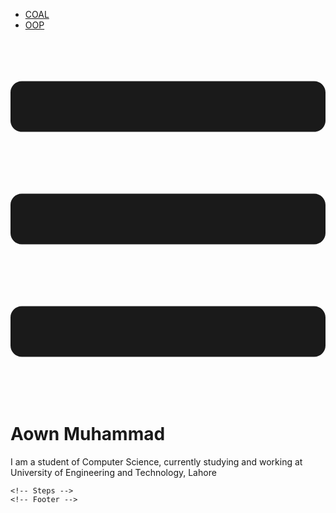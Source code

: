 
<!DOCTYPE html>
<html lang='en'>
<head>
	<meta class="utf-8">
	<meta name="viewport" content="width=device-width, initial-scale=1, maximum-scale=1">
	<title>Aown Muhammad</title>
	<!-- Don't forget to add your metadata here -->
	<link rel='stylesheet' href='css/style.min.css' />
</head>
<body>
	<!-- Hero(extended) navbar -->
	<div class="navbar navbar--extended">
		<nav class="nav__mobile"></nav>
		<div class="container">
			<div class="navbar__inner">
				<nav class="navbar__menu">
					<ul>
						<li><a href="/coal">COAL</a></li>
                    <li><a href="/oop">OOP </a></li>
					</ul>
				</nav>
				<div class="navbar__menu-mob"><a href="" id='toggle'><svg role="img" xmlns="http://www.w3.org/2000/svg" viewBox="0 0 448 512"><path fill="currentColor" d="M16 132h416c8.837 0 16-7.163 16-16V76c0-8.837-7.163-16-16-16H16C7.163 60 0 67.163 0 76v40c0 8.837 7.163 16 16 16zm0 160h416c8.837 0 16-7.163 16-16v-40c0-8.837-7.163-16-16-16H16c-8.837 0-16 7.163-16 16v40c0 8.837 7.163 16 16 16zm0 160h416c8.837 0 16-7.163 16-16v-40c0-8.837-7.163-16-16-16H16c-8.837 0-16 7.163-16 16v40c0 8.837 7.163 16 16 16z" class=""></path></svg></a></div>
			</div>
		</div>
	</div>
	<!-- Hero unit -->
	<div class="hero">
		<div class="hero__overlay hero__overlay--gradient"></div>
		<div class="hero__mask"></div>
		<div class="hero__inner">
			<div class="container">
				<div class="hero__content">
					<div class="hero__content__inner" id='navConverter'>
						<h1 class="hero__title">Aown Muhammad</h1>
						<p class="hero__text" >I am a student of Computer Science, currently studying and working at University of Engineering and Technology, Lahore</p>
					</div>
				</div>
			</div>
		</div>
	</div>
	
	<!-- Steps -->	
	<!-- Footer -->
<script src='js/app.min.js'></script>
</body>
</html>
